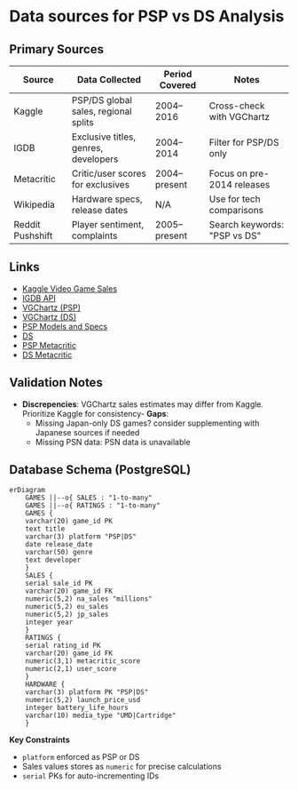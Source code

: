 # Data sources for PSP vs DS Analysis

## Primary Sources
| Source        | Data Collected                          | Period Covered | Notes                          |
|---------------|----------------------------------------|----------------|--------------------------------|
| Kaggle        | PSP/DS global sales, regional splits   | 2004–2016      | Cross-check with VGChartz      |
| IGDB          | Exclusive titles, genres, developers   | 2004–2014      | Filter for PSP/DS only         |
| Metacritic    | Critic/user scores for exclusives      | 2004–present   | Focus on pre-2014 releases     |
| Wikipedia     | Hardware specs, release dates          | N/A            | Use for tech comparisons       |
| Reddit Pushshift | Player sentiment, complaints         | 2005–present   | Search keywords: "PSP vs DS"   |

## Links
* [Kaggle Video Game Sales](https://www.kaggle.com/datasets/rush4ratio/video-game-sales-with-ratings/data)
* [IGDB API](https://www.igdb.com/api)
* [VGChartz (PSP)](https://www.vgchartz.com/games/games.php?name=&keyword=&console=PSP&region=All&developer=&publisher=&goty_year=&genre=&boxart=Both&banner=Both&ownership=Both&showmultiplat=No&results=50&order=Sales&showtotalsales=0&showtotalsales=1&showpublisher=0&showpublisher=1&showvgchartzscore=0&showvgchartzscore=1&shownasales=0&showdeveloper=0&showcriticscore=0&showcriticscore=1&showpalsales=0&showreleasedate=0&showreleasedate=1&showuserscore=0&showuserscore=1&showjapansales=0&showlastupdate=0&showlastupdate=1&showothersales=0&showshipped=0&showshipped=1)
* [VGChartz (DS)](https://www.vgchartz.com/games/games.php?name=&keyword=&console=DS&region=All&developer=&publisher=&goty_year=&genre=&boxart=Both&banner=Both&ownership=Both&showmultiplat=No&results=50&order=Sales&showtotalsales=0&showtotalsales=1&showpublisher=0&showpublisher=1&showvgchartzscore=0&showvgchartzscore=1&shownasales=0&showdeveloper=0&showcriticscore=0&showcriticscore=1&showpalsales=0&showreleasedate=0&showreleasedate=1&showuserscore=0&showuserscore=1&showjapansales=0&showlastupdate=0&showlastupdate=1&showothersales=0&showshipped=0&showshipped=1)
* [PSP Models and Specs](https://en.wikipedia.org/wiki/PlayStation_Portable)
* [DS](https://en.wikipedia.org/wiki/Nintendo_DS)
* [PSP Metacritic](https://www.metacritic.com/browse/game/psp/)
* [DS Metacritic](https://www.metacritic.com/browse/game/ds/)


## Validation Notes
- **Discrepencies**: VGChartz sales estimates may differ from Kaggle. Prioritize Kaggle for consistency- **Gaps**:
	-  Missing Japan-only DS games? consider supplementing with Japanese sources if needed
	-  Missing PSN data: PSN data is unavailable


## Database Schema (PostgreSQL)
```mermaid
erDiagram
    GAMES ||--o{ SALES : "1-to-many"
    GAMES ||--o{ RATINGS : "1-to-many"
    GAMES {
	varchar(20) game_id PK
	text title
	varchar(3) platform "PSP|DS"
	date release_date
	varchar(50) genre
	text developer
    }
    SALES {
	serial sale_id PK
	varchar(20) game_id FK
	numeric(5,2) na_sales "millions"
	numeric(5,2) eu_sales
	numeric(5,2) jp_sales
	integer year
    }
    RATINGS {
	serial rating_id PK
	varchar(20) game_id FK
	numeric(3,1) metacritic_score
	numeric(2,1) user_score
    }
    HARDWARE {
	varchar(3) platform PK "PSP|DS"
	numeric(5,2) launch_price_usd
	integer battery_life_hours
	varchar(10) media_type "UMD|Cartridge"
    }
```

**Key Constraints**
* `platform` enforced as PSP or DS
* Sales values stores as `numeric` for precise calculations
* `serial` PKs for auto-incrementing IDs
